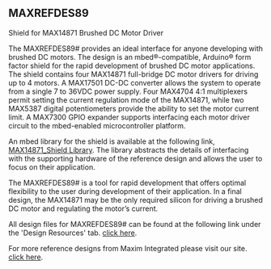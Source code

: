 ## MAXREFDES89
Shield for MAX14871 Brushed DC Motor Driver

The MAXREFDES89# provides an ideal interface for anyone developing with brushed DC motors. The design is an mbed®-compatible, Arduino® form factor shield for the rapid development of brushed DC motor applications. The shield contains four MAX14871 full-bridge DC motor drivers for driving up to 4 motors. A MAX17501 DC-DC converter allows the system to operate from a single 7 to 36VDC power supply. Four MAX4704 4:1 multiplexers permit setting the current regulation mode of the MAX14871, while two MAX5387 digital potentiometers provide the ability to set the motor current limit. A MAX7300 GPIO expander supports interfacing each motor driver circuit to the mbed-enabled microcontroller platform.

An mbed library for the shield is available at the following link, [MAX14871_Shield Library](https://developer.mbed.org/teams/Maxim-Integrated/code/MAX14871_Shield/). The library abstracts the details of interfacing with the supporting hardware of the reference design and allows the user to focus on their application.

The MAXREFDES89# is a tool for rapid development that offers optimal flexibility to the user during development of their application. In a final design, the MAX14871 may be the only required silicon for driving a brushed DC motor and regulating the motor’s current.

All design files for MAXREFDES89# can be found at the following link under the 'Design Resources' tab. 
[click here](https://www.maximintegrated.com/en/design/reference-design-center/system-board/6219.html).

For more reference designs from Maxim Integrated please visit our site.
[click here](https://www.maximintegrated.com/en/design/reference-design-center.html).

